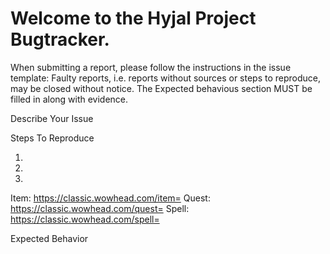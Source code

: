 # Welcome to the Hyjal Project Bugtracker.

When submitting a report, please follow the instructions in the issue template: Faulty reports, i.e. reports without sources or steps to reproduce, may be closed without notice. The Expected behavious section MUST be filled in along with evidence.

Describe Your Issue
<!--- A clear description what the bug is. -->

Steps To Reproduce
<!--- Steps to reproduce the behavior. Provide as much details as possible. -->
1.
2. 
3. 

<!--- Include IDs of affected NPCs , items, quests or spells with a link to the relevant page. -->
Item: https://classic.wowhead.com/item=
Quest: https://classic.wowhead.com/quest=
Spell: https://classic.wowhead.com/spell=

Expected Behavior
<!--- Describe how it should work. -->
